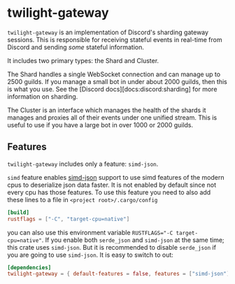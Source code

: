 # twilight-gateway

`twilight-gateway` is an implementation of Discord's sharding gateway sessions.
This is responsible for receiving stateful events in real-time from Discord
and sending *some* stateful information.

It includes two primary types: the Shard and Cluster.

The Shard handles a single WebSocket connection and can manage up to 2500
guilds. If you manage a small bot in under about 2000 guilds, then this is
what you use. See the [Discord docs][docs:discord:sharding] for more
information on sharding.

The Cluster is an interface which manages the health of the shards it
manages and proxies all of their events under one unified stream. This is
useful to use if you have a large bot in over 1000 or 2000 guilds.

## Features

`twilight-gateway` includes only a feature: `simd-json`.

`simd` feature enables [simd-json] support to use simd features of the modern cpus
to deserialize json data faster. It is not enabled by default since not every cpu has those features.
To use this feature you need to also add these lines to a file in `<project root>/.cargo/config`
```toml
[build]
rustflags = ["-C", "target-cpu=native"]
```
you can also use this environment variable `RUSTFLAGS="-C target-cpu=native"`. If you enable both 
`serde_json` and `simd-json` at the same time; this crate uses `simd-json`. But it is recommended to
disable `serde_json` if you are going to use `simd-json`. It is easy to switch to out:

```toml
[dependencies]
twilight-gateway = { default-features = false, features = ["simd-json"], git = "https://github.com/twilight-rs/twilight" }
```

[simd-json]: https://github.com/simd-lite/simd-json